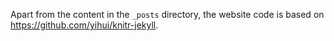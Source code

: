 Apart from the content in the `_posts` directory, the website code is based on <https://github.com/yihui/knitr-jekyll>.
